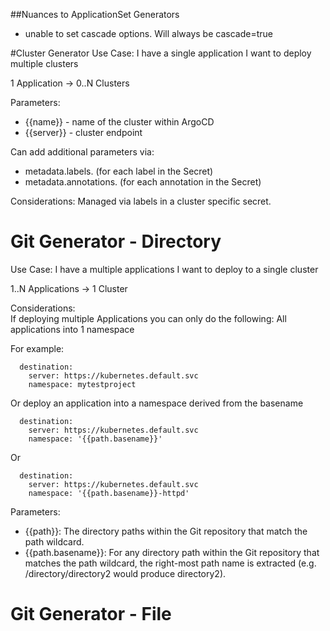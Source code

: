 ##Nuances to ApplicationSet Generators

* unable to set cascade options. Will always be cascade=true


#Cluster Generator
Use Case: I have a single application I want to deploy multiple clusters

1 Application -> 0..N Clusters  

Parameters:  
* {{name}} - name of the cluster within ArgoCD  
* {{server}} - cluster endpoint  

Can add additional parameters via:  

* metadata.labels.<key> (for each label in the Secret)  
* metadata.annotations.<key> (for each annotation in the Secret)  

Considerations: Managed via labels in a cluster specific secret.

# Git Generator - Directory

Use Case: I have a multiple applications I want to deploy to a single cluster

1..N Applications -> 1 Cluster  

Considerations:  
If deploying multiple Applications you can only do the following:
All applications into 1 namespace

For example:  

      destination:
        server: https://kubernetes.default.svc
        namespace: mytestproject

Or deploy an application into a namespace derived from the basename

      destination:
        server: https://kubernetes.default.svc
        namespace: '{{path.basename}}'  

Or

      destination:
        server: https://kubernetes.default.svc
        namespace: '{{path.basename}}-httpd'  
Parameters:  
* {{path}}: The directory paths within the Git repository that match the path wildcard.
* {{path.basename}}: For any directory path within the Git repository that matches the path wildcard, the right-most path name is extracted (e.g. /directory/directory2 would produce directory2).


# Git Generator - File  